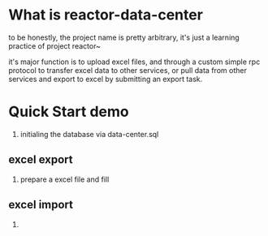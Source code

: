 # What is reactor-data-center
to be honestly, the project name is pretty arbitrary, it's just a learning practice of project reactor~

it's major function is to upload excel files, and through a custom simple rpc protocol to transfer excel data to other services, 
or pull data from other services and export to excel by submitting an export task.

# Quick Start demo
1. initialing the database via data-center.sql

## excel export
1. prepare a excel file and fill 

## excel import
1. 